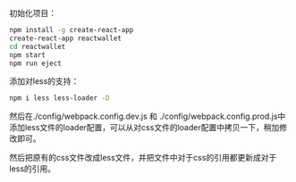 初始化项目：

```bash
npm install -g create-react-app 
create-react-app reactwallet
cd reactwallet
npm start
npm run eject
```

添加对less的支持：

```bash
npm i less less-loader -D
```

然后在./config/webpack.config.dev.js 和 ./config/webpack.config.prod.js中添加less文件的loader配置，可以从对css文件的loader配置中拷贝一下，稍加修改即可。

然后把原有的css文件改成less文件，并把文件中对于css的引用都更新成对于less的引用。




